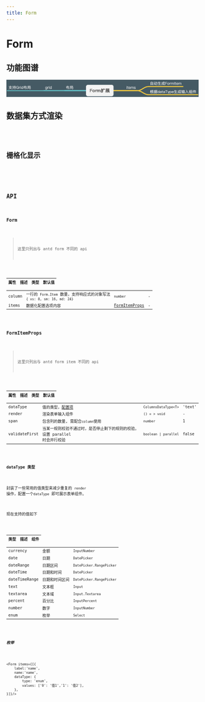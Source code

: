 ```yaml
---
title: Form
---
```


# Form

## 功能图谱

<img src='./demos/images/map.png' />

## 数据集方式渲染

<code src="./demos/items-render.tsx" title='items render' desc="根据dataType类型自动渲染组件"/>

## 栅格化显示

<code src="./demos/grid.tsx" title='grid render' desc="栅格化显示"/>

## API

### Form

> 这里只列出与 antd form 不同的 api

| 属性 | 描述 | 类型 | 默认值 |
| --- | --- | --- | --- |
| column | 一行的 `Form.Item` 数量，支持响应式的对象写法 `{ xs: 8, sm: 16, md: 24}` | `number` | - |
| items | 数据化配置选项内容 | [FormItemProps](#FormItemProps) | - |

### FormItemProps

> 这里只列出与 antd form item 不同的 api

| 属性 | 描述 | 类型 | 默认值 |
| --- | --- | --- | --- |
| dataType | 值的类型，[配置项](#datatype-类型) | `ColumnsDataType<T>` | 'text' |
| render | 渲染表单输入组件 | `() = > void` | - |
| span | 包含列的数量, 需配合`column`使用 | `number` | 1 |
| validateFirst | 当某一规则校验不通过时，是否停止剩下的规则的校验。设置 parallel 时会并行校验 | `boolean \| parallel` | false |

#### dataType 类型

封装了一些常用的值类型来减少重复的 `render` 操作，配置一个`dataType` 即可展示表单组件。

现在支持的值如下

| 类型          | 描述           | 组件                     |
| ------------- | -------------- | ------------------------ |
| currency      | 金额           | `InputNumber`            |
| date          | 日期           | `DatePicker`             |
| dateRange     | 日期区间       | `DatePicker.RangePicker` |
| dateTime      | 日期和时间     | `DatePicker`             |
| dateTimeRange | 日期和时间区间 | `DatePicker.RangePicker` |
| text          | 文本框         | `Input`                  |
| textarea      | 文本域         | `Input.Textarea`         |
| percent       | 百分比         | `InputPercent`           |
| number        | 数字           | `InputNumber`            |
| enum          | 枚举           | `Select`                 |

##### 枚举

```tsx |pure
<Form items={[{
    label:'name',
    name:'name',
    dataType: {
        type: 'enum',
        values: ['0': '值1','1': '值2'],
    },
}]}/>
```
